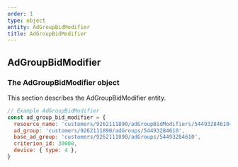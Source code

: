```yaml
---
order: 1
type: object
entity: AdGroupBidModifier
title: AdGroupBidModifier
---
```


## AdGroupBidModifier

### The AdGroupBidModifier object

This section describes the AdGroupBidModifier entity.

```javascript
// Example AdGroupBidModifier
const ad_group_bid_modifier = {
  resource_name: 'customers/9262111890/adGroupBidModifiers/54493284610~30000',
  ad_group: 'customers/9262111890/adGroups/54493284610',
  base_ad_group: 'customers/9262111890/adGroups/54493284610',
  criterion_id: 30000,
  device: { type: 4 },
}
```
